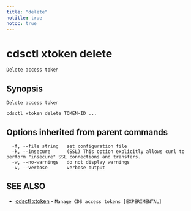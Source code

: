 ```yaml
---
title: "delete"
notitle: true
notoc: true
---
```

# cdsctl xtoken delete

`Delete access token`

## Synopsis

`Delete access token`

```
cdsctl xtoken delete TOKEN-ID ...
```

## Options inherited from parent commands

```
  -f, --file string   set configuration file
  -k, --insecure      (SSL) This option explicitly allows curl to perform "insecure" SSL connections and transfers.
  -w, --no-warnings   do not display warnings
  -v, --verbose       verbose output
```

## SEE ALSO

* [cdsctl xtoken](/docs/components/cdsctl/xtoken/)	 - `Manage CDS access tokens [EXPERIMENTAL]`

